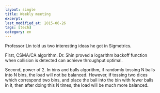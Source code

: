 ```yaml
---
layout: single
title: Weekly meeting
excerpt: 
last_modified_at: 2015-06-26
tags: [tech]
category: en
---
```

Professor Lin told us two interesting ideas he got in Sigmetrics. 

First, CSMA/CA algorithm. Dr. Shin proved a logarithm backoff function when collision is detected can achieve throughput optimal.

Second, power of 2. In bins and balls algorithm, if randomly tossing N balls into N bins, the load will not be balanced. However, if tossing two dices which correspond two bins, and place the ball into the bin with fewer balls in it, then after doing this N times, the load will be much more balanced.

